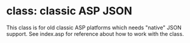 # class: classic ASP JSON
This class is for old classic ASP platforms which needs "native" JSON support. See index.asp for reference about how to work with the class.